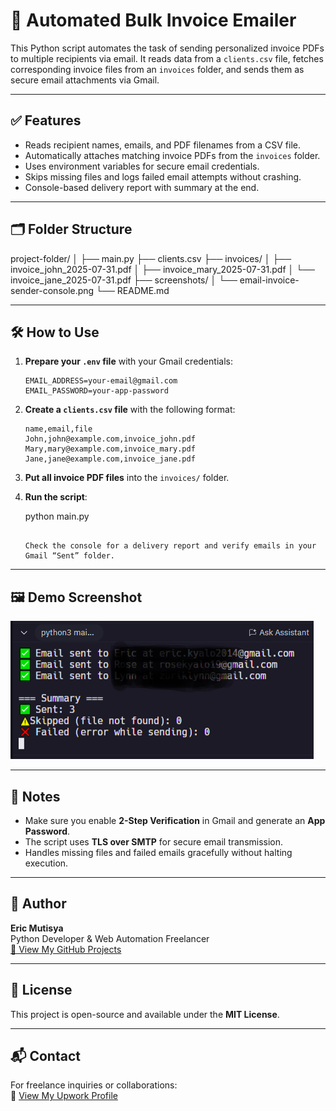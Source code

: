 # 📧 Automated Bulk Invoice Emailer

This Python script automates the task of sending personalized invoice PDFs to multiple recipients via email. It reads data from a `clients.csv` file, fetches corresponding invoice files from an `invoices` folder, and sends them as secure email attachments via Gmail.

---

## ✅ Features

- Reads recipient names, emails, and PDF filenames from a CSV file.
- Automatically attaches matching invoice PDFs from the `invoices` folder.
- Uses environment variables for secure email credentials.
- Skips missing files and logs failed email attempts without crashing.
- Console-based delivery report with summary at the end.

---

## 🗂️ Folder Structure

project-folder/
│
├── main.py
├── clients.csv
├── invoices/
│ ├── invoice_john_2025-07-31.pdf
│ ├── invoice_mary_2025-07-31.pdf
│ └── invoice_jane_2025-07-31.pdf
├── screenshots/
│ └── email-invoice-sender-console.png
└── README.md



---

## 🛠️ How to Use

1. **Prepare your `.env` file** with your Gmail credentials:

    ```
    EMAIL_ADDRESS=your-email@gmail.com  
    EMAIL_PASSWORD=your-app-password
    ```

2. **Create a `clients.csv` file** with the following format:

    ```
    name,email,file
    John,john@example.com,invoice_john.pdf
    Mary,mary@example.com,invoice_mary.pdf
    Jane,jane@example.com,invoice_jane.pdf
    ```

3. **Put all invoice PDF files** into the `invoices/` folder.

4. **Run the script**:

    python main.py
    ```

    Check the console for a delivery report and verify emails in your Gmail “Sent” folder.

---

## 🖼️ Demo Screenshot

![Bulk Invoice Emailer Screenshot](screenshot.PNG)

---

## 📌 Notes

- Make sure you enable **2-Step Verification** in Gmail and generate an **App Password**.
- The script uses **TLS over SMTP** for secure email transmission.
- Handles missing files and failed emails gracefully without halting execution.

---

## 👤 Author

**Eric Mutisya**  
Python Developer & Web Automation Freelancer  
[🔗 View My GitHub Projects](https://github.com/Ek-Coder-Tech)

---

## 📄 License

This project is open-source and available under the **MIT License**.

---

## 📬 Contact

For freelance inquiries or collaborations:  
📎 [View My Upwork Profile](https://www.upwork.com/freelancers/~012558bab6232e8e65)
